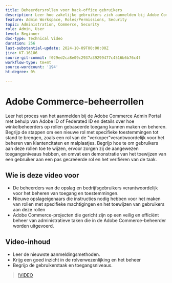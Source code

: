 ```yaml
---
title: Beheerdersrollen voor back-office gebruikers
description: Leer hoe zakelijke gebruikers zich aanmelden bij Adobe Commerce Admin Portal en hoe winkelbeheerders op rollen gebaseerde toegang tot de beheerportal maken en beheren.
feature: Admin Workspace, Roles/Permissions, Security
topic: Administration, Commerce, Security
role: Admin, User
level: Beginner
doc-type: Technical Video
duration: 256
last-substantial-update: 2024-10-09T00:00:00Z
jira: KT-16186
source-git-commit: f029ed2ca8e09c2937a39299477c4516b6b76c4f
workflow-type: tm+mt
source-wordcount: '194'
ht-degree: 0%

---
```



# Adobe Commerce-beheerrollen

Leer het proces van het aanmelden bij de Adobe Commerce Admin Portal met behulp van Adobe ID of Federated ID en details over hoe winkelbeheerders op rollen gebaseerde toegang kunnen maken en beheren. Begrijp de stappen om een nieuwe rol met specifieke toestemmingen tot stand te brengen, zoals een rol van de &quot;verkoper&quot;verantwoordelijk voor het beheren van klantencitaten en malplaatjes. Begrijp hoe te om gebruikers aan deze rollen toe te wijzen, ervoor zorgen zij de aangewezen toegangsniveaus hebben, en omvat een demonstratie van het toewijzen van een gebruiker aan een pas gecreëerde rol en het verifiëren van de taak.

## Wie is deze video voor

- De beheerders van de opslag en bedrijfsgebruikers verantwoordelijk voor het beheren van toegang en toestemmingen.
- Nieuwe opslageigenaars die instructies nodig hebben voor het maken van rollen met specifieke machtigingen en het toewijzen van gebruikers aan deze rollen
- Adobe Commerce-projecten die gericht zijn op een veilig en efficiënt beheer van administratieve taken die in de Adobe Commerce-beheerder worden uitgevoerd.

## Video-inhoud

- Leer de nieuwste aanmeldingsmethoden.
- Krijg een goed inzicht in de rolverwezenlijking en het beheer
- Begrijp de gebruikerstaak en toegangsniveaus. &#x200B;

>[!VIDEO](https://video.tv.adobe.com/v/3433519?learn=on&captions=dut)
